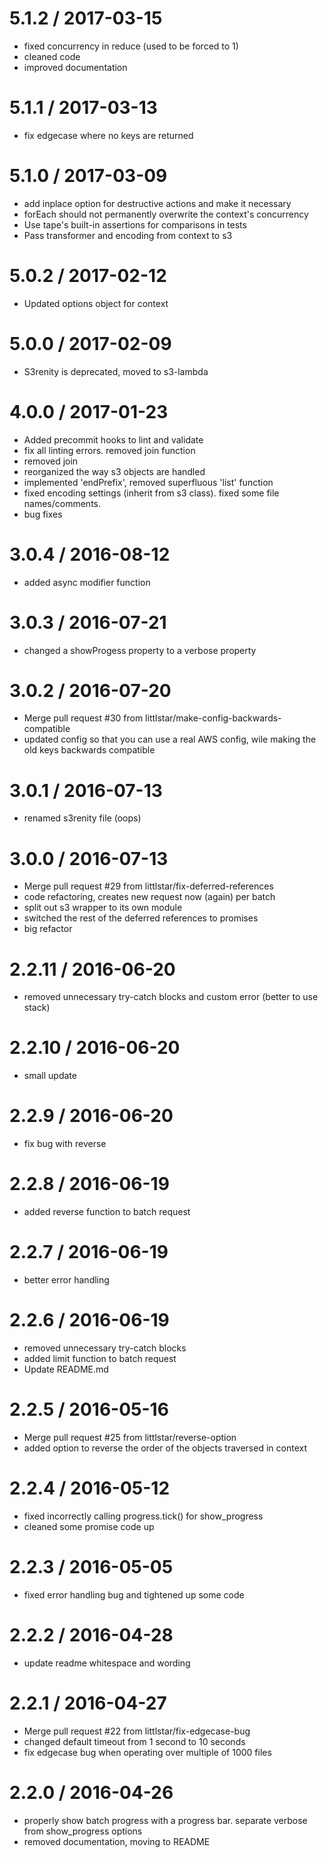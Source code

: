 
5.1.2 / 2017-03-15
==================

  * fixed concurrency in reduce (used to be forced to 1)
  * cleaned code
  * improved documentation

5.1.1 / 2017-03-13
==================

  * fix edgecase where no keys are returned

5.1.0 / 2017-03-09
==================

  * add inplace option for destructive actions and make it necessary
  * forEach should not permanently overwrite the context's concurrency
  * Use tape's built-in assertions for comparisons in tests
  * Pass transformer and encoding from context to s3

5.0.2 / 2017-02-12
==================
  * Updated options object for context

5.0.0 / 2017-02-09
==================

  * S3renity is deprecated, moved to s3-lambda

4.0.0 / 2017-01-23
==================

  * Added precommit hooks to lint and validate
  * fix all linting errors. removed join function
  * removed join
  * reorganized the way s3 objects are handled
  * implemented 'endPrefix', removed superfluous 'list' function
  * fixed encoding settings (inherit from s3 class). fixed some file names/comments.
  * bug fixes

3.0.4 / 2016-08-12
==================

  * added async modifier function

3.0.3 / 2016-07-21
==================

  * changed a showProgess property to a verbose property

3.0.2 / 2016-07-20
==================

  * Merge pull request #30 from littlstar/make-config-backwards-compatible
  * updated config so that you can use a real AWS config, wile making the old keys backwards compatible

3.0.1 / 2016-07-13
==================

  * renamed s3renity file (oops)

3.0.0 / 2016-07-13
==================

  * Merge pull request #29 from littlstar/fix-deferred-references
  * code refactoring, creates new request now (again) per batch
  * split out s3 wrapper to its own module
  * switched the rest of the deferred references to promises
  * big refactor

2.2.11 / 2016-06-20
===================

  * removed unnecessary try-catch blocks and custom error (better to use stack)

2.2.10 / 2016-06-20
===================

  * small update

2.2.9 / 2016-06-20
==================

  * fix bug with reverse

2.2.8 / 2016-06-19
==================

  * added reverse function to batch request

2.2.7 / 2016-06-19
==================

  * better error handling

2.2.6 / 2016-06-19
==================

  * removed unnecessary try-catch blocks
  * added limit function to batch request
  * Update README.md

2.2.5 / 2016-05-16
==================

  * Merge pull request #25 from littlstar/reverse-option
  * added option to reverse the order of the objects traversed in context

2.2.4 / 2016-05-12
==================

  * fixed incorrectly calling progress.tick() for show_progress
  * cleaned some promise code up

2.2.3 / 2016-05-05
==================

  * fixed error handling bug and tightened up some code

2.2.2 / 2016-04-28
==================

  * update readme whitespace and wording

2.2.1 / 2016-04-27
==================

  * Merge pull request #22 from littlstar/fix-edgecase-bug
  * changed default timeout from 1 second to 10 seconds
  * fix edgecase bug when operating over multiple of 1000 files

2.2.0 / 2016-04-26
==================

  * properly show batch progress with a progress bar. separate verbose from show_progress options
  * removed documentation, moving to README
